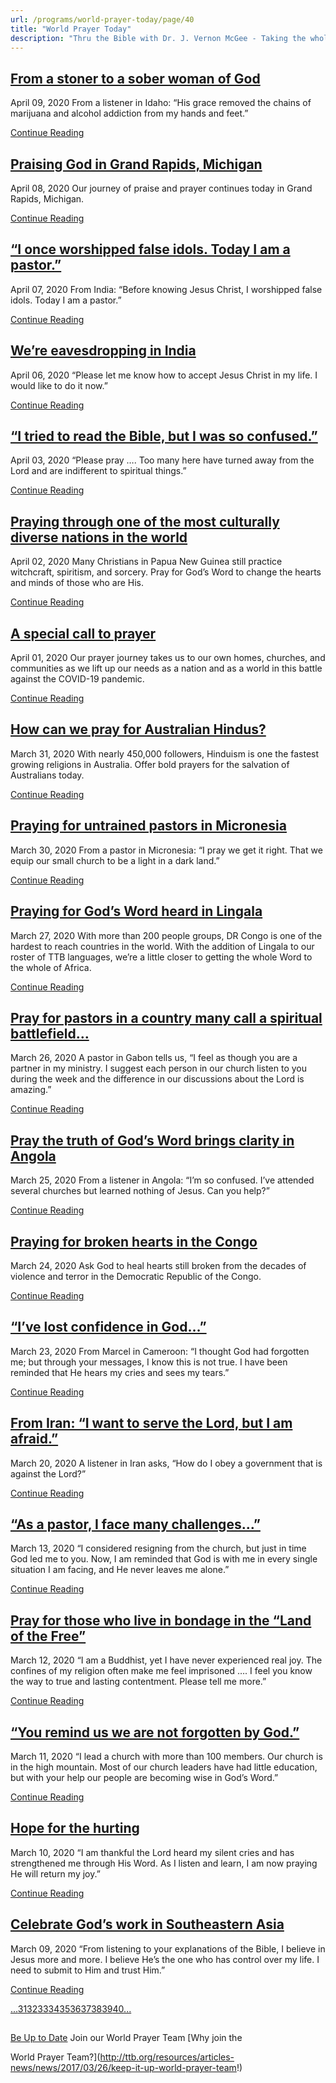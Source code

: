 ```yaml
---
url: /programs/world-prayer-today/page/40
title: "World Prayer Today"
description: "Thru the Bible with Dr. J. Vernon McGee - Taking the whole Word to the whole world"
---
```







## [From a stoner to a sober woman of God](../world-prayer-today/2020/04/09/from-a-stoner-to-a-sober-woman-of-god)


April 09, 2020
From a listener in Idaho: “His grace removed the chains of marijuana and alcohol addiction from my hands and feet.”


[Continue Reading](../world-prayer-today/2020/04/09/from-a-stoner-to-a-sober-woman-of-god)




## [Praising God in Grand Rapids, Michigan](../world-prayer-today/2020/04/08/praising-god-in-grand-rapids-michigan)


April 08, 2020
Our journey of praise and prayer continues today in Grand Rapids, Michigan.


[Continue Reading](../world-prayer-today/2020/04/08/praising-god-in-grand-rapids-michigan)




## [“I once worshipped false idols. Today I am a pastor.”](../world-prayer-today/2020/04/07/i-once-worshipped-false-idols.-today-i-am-a-pastor-)


April 07, 2020
From India: “Before knowing Jesus Christ, I worshipped false idols. Today I am a pastor.” 


[Continue Reading](../world-prayer-today/2020/04/07/i-once-worshipped-false-idols.-today-i-am-a-pastor-)




## [We’re eavesdropping in India](../world-prayer-today/2020/04/06/we-re-eavesdropping-in-india)


April 06, 2020
“Please let me know how to accept Jesus Christ in my life. I would like to do it now.”


[Continue Reading](../world-prayer-today/2020/04/06/we-re-eavesdropping-in-india)




## [“I tried to read the Bible, but I was so confused.”](../world-prayer-today/2020/04/03/i-tried-to-read-the-bible-but-i-was-so-confused-)


April 03, 2020
“Please pray …. Too many here have turned away from the Lord and are indifferent to spiritual things.” 


[Continue Reading](../world-prayer-today/2020/04/03/i-tried-to-read-the-bible-but-i-was-so-confused-)




## [Praying through one of the most culturally diverse nations in the world](../world-prayer-today/2020/04/02/praying-through-one-of-the-most-culturally-diverse-nations-in-the-world)


April 02, 2020
Many Christians in Papua New Guinea still practice witchcraft, spiritism, and sorcery. Pray for God’s Word to change the hearts and minds of those who are His.


[Continue Reading](../world-prayer-today/2020/04/02/praying-through-one-of-the-most-culturally-diverse-nations-in-the-world)




## [A special call to prayer](../world-prayer-today/2020/04/01/a-special-call-to-prayer)


April 01, 2020
Our prayer journey takes us to our own homes, churches, and communities as we lift up our needs as a nation and as a world in this battle against the COVID-19 pandemic. 


[Continue Reading](../world-prayer-today/2020/04/01/a-special-call-to-prayer)




## [How can we pray for Australian Hindus?](../world-prayer-today/2020/03/31/how-can-we-pray-for-australian-hindus)


March 31, 2020
With nearly 450,000 followers, Hinduism is one the fastest growing religions in Australia. Offer bold prayers for the salvation of Australians today.


[Continue Reading](../world-prayer-today/2020/03/31/how-can-we-pray-for-australian-hindus)




## [Praying for untrained pastors in Micronesia](../world-prayer-today/2020/03/30/praying-for-untrained-pastors-in-micronesia)


March 30, 2020
From a pastor in Micronesia: “I pray we get it right. That we equip our small church to be a light in a dark land.”


[Continue Reading](../world-prayer-today/2020/03/30/praying-for-untrained-pastors-in-micronesia)




## [Praying for God’s Word heard in Lingala](../world-prayer-today/2020/03/27/praying-for-god-s-word-heard-in-lingala)


March 27, 2020
With more than 200 people groups, DR Congo is one of the hardest to reach countries in the world. With the addition of Lingala to our roster of TTB languages, we’re a little closer to getting the whole Word to the whole of Africa.


[Continue Reading](../world-prayer-today/2020/03/27/praying-for-god-s-word-heard-in-lingala)




## [Pray for pastors in a country many call a spiritual battlefield…](../world-prayer-today/2020/03/26/pray-for-pastors-in-a-country-many-call-a-spiritual-battlefield)


March 26, 2020
A pastor in Gabon tells us, “I feel as though you are a partner in my ministry. I suggest each person in our church listen to you during the week and the difference in our discussions about the Lord is amazing.” 


[Continue Reading](../world-prayer-today/2020/03/26/pray-for-pastors-in-a-country-many-call-a-spiritual-battlefield)




## [Pray the truth of God’s Word brings clarity in Angola](../world-prayer-today/2020/03/25/pray-the-truth-of-god-s-word-brings-clarity-in-angola)


March 25, 2020
From a listener in Angola: “I’m so confused. I’ve attended several churches but learned nothing of Jesus. Can you help?”


[Continue Reading](../world-prayer-today/2020/03/25/pray-the-truth-of-god-s-word-brings-clarity-in-angola)




## [Praying for broken hearts in the Congo](../world-prayer-today/2020/03/24/praying-for-broken-hearts-in-the-congo)


March 24, 2020
Ask God to heal hearts still broken from the decades of violence and terror in the Democratic Republic of the Congo.


[Continue Reading](../world-prayer-today/2020/03/24/praying-for-broken-hearts-in-the-congo)




## [“I’ve lost confidence in God…”](../world-prayer-today/2020/03/23/i-ve-lost-confidence-in-god)


March 23, 2020
From Marcel in Cameroon: “I thought God had forgotten me; but through your messages, I know this is not true. I have been reminded that He hears my cries and sees my tears.”


[Continue Reading](../world-prayer-today/2020/03/23/i-ve-lost-confidence-in-god)




## [From Iran: “I want to serve the Lord, but I am afraid.”](../world-prayer-today/2020/03/20/from-iran-i-want-to-serve-the-lord-but-i-am-afraid-)


March 20, 2020
A listener in Iran asks, “How do I obey a government that is against the Lord?”


[Continue Reading](../world-prayer-today/2020/03/20/from-iran-i-want-to-serve-the-lord-but-i-am-afraid-)




## [“As a pastor, I face many challenges…”](../world-prayer-today/2020/03/13/as-a-pastor-i-face-many-challenges)


March 13, 2020
“I considered resigning from the church, but just in time God led me to you. Now, I am reminded that God is with me in every single situation I am facing, and He never leaves me alone.”


[Continue Reading](../world-prayer-today/2020/03/13/as-a-pastor-i-face-many-challenges)




## [Pray for those who live in bondage in the “Land of the Free”](../world-prayer-today/2020/03/12/pray-for-those-who-live-in-bondage-in-the-land-of-the-free)


March 12, 2020
“I am a Buddhist, yet I have never experienced real joy. The confines of my religion often make me feel imprisoned …. I feel you know the way to true and lasting contentment. Please tell me more.”


[Continue Reading](../world-prayer-today/2020/03/12/pray-for-those-who-live-in-bondage-in-the-land-of-the-free)




## [“You remind us we are not forgotten by God.”](../world-prayer-today/2020/03/11/you-remind-us-we-are-not-forgotten-by-god-)


March 11, 2020
“I lead a church with more than 100 members. Our church is in the high mountain. Most of our church leaders have had little education, but with your help our people are becoming wise in God’s Word.”


[Continue Reading](../world-prayer-today/2020/03/11/you-remind-us-we-are-not-forgotten-by-god-)




## [Hope for the hurting](../world-prayer-today/2020/03/10/hope-for-the-hurting)


March 10, 2020
“I am thankful the Lord heard my silent cries and has strengthened me through His Word. As I listen and learn, I am now praying He will return my joy.” 


[Continue Reading](../world-prayer-today/2020/03/10/hope-for-the-hurting)




## [Celebrate God’s work in Southeastern Asia](../world-prayer-today/2020/03/09/celebrate-god-s-work-in-southeastern-asia)


March 09, 2020
“From listening to your explanations of the Bible, I believe in Jesus more and more. I believe He’s the one who has control over my life. I need to submit to Him and trust Him.” 


[Continue Reading](../world-prayer-today/2020/03/09/celebrate-god-s-work-in-southeastern-asia)





[...](https://ttb.org/programs/world-prayer-today/page/30)[31](https://ttb.org/programs/world-prayer-today/page/31)[32](https://ttb.org/programs/world-prayer-today/page/32)[33](https://ttb.org/programs/world-prayer-today/page/33)[34](https://ttb.org/programs/world-prayer-today/page/34)[35](https://ttb.org/programs/world-prayer-today/page/35)[36](https://ttb.org/programs/world-prayer-today/page/36)[37](https://ttb.org/programs/world-prayer-today/page/37)[38](https://ttb.org/programs/world-prayer-today/page/38)[39](https://ttb.org/programs/world-prayer-today/page/39)[40](https://ttb.org/programs/world-prayer-today/page/40)[...](https://ttb.org/programs/world-prayer-today/page/41)





## 




[Be Up to Date](http://feeds.feedburner.com/WorldPrayerToday "World Prayer Today RSS Feed")
Join our World Prayer Team
[Why join the  

World Prayer Team?](http://ttb.org/resources/articles-news/news/2017/03/26/keep-it-up-world-prayer-team!)




